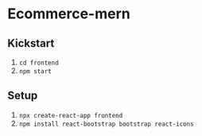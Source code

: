 # Ecommerce-mern

## Kickstart

1. `cd frontend`
2. `npm start`

## Setup

1. `npx create-react-app frontend`
1. `npm install react-bootstrap bootstrap react-icons`
